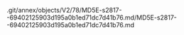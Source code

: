 .git/annex/objects/V2/78/MD5E-s2817--69402125903d195a0b1ed71dc7d41b76.md/MD5E-s2817--69402125903d195a0b1ed71dc7d41b76.md